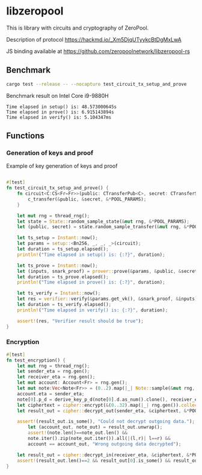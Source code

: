 # libzeropool

This is library with circuits and cryptography of ZeroPool. 

Description of protocol https://hackmd.io/_Xm5DjqUTyykcBtDgMxLwA

JS binding available at https://github.com/zeropoolnetwork/libzeropool-rs


## Benchmark

```bash
cargo test --release -- --nocapture test_circuit_tx_setup_and_prove
```

Benchmark result on Intel Core i9-9880H

```
Time elapsed in setup() is: 48.573000645s
Time elapsed in prove() is: 6.915143894s
Time elapsed in verify() is: 5.104347ms
```


## Functions

### Generation of keys and proof

Example of key generation of keys and proof

```rust

#[test]
fn test_circuit_tx_setup_and_prove() {
    fn circuit<C:CS<Fr=Fr>>(public: CTransferPub<C>, secret: CTransferSec<C>) {
        c_transfer(&public, &secret, &*POOL_PARAMS);
    }

    let mut rng = thread_rng();
    let state = State::random_sample_state(&mut rng, &*POOL_PARAMS);
    let (public, secret) = state.random_sample_transfer(&mut rng, &*POOL_PARAMS);

    let ts_setup = Instant::now();
    let params = setup::<Bn256, _, _, _>(circuit);
    let duration = ts_setup.elapsed();
    println!("Time elapsed in setup() is: {:?}", duration);

    let ts_prove = Instant::now();
    let (inputs, snark_proof) = prover::prove(&params, &public, &secret, circuit);
    let duration = ts_prove.elapsed();
    println!("Time elapsed in prove() is: {:?}", duration);

    let ts_verify = Instant::now();
    let res = verifier::verify(&params.get_vk(), &snark_proof, &inputs);
    let duration = ts_verify.elapsed();
    println!("Time elapsed in verify() is: {:?}", duration);

    assert!(res, "Verifier result should be true");
}

```

### Encryption

```rust
#[test]
fn test_encryption() {
    let mut rng = thread_rng();
    let sender_eta = rng.gen();
    let receiver_eta = rng.gen();
    let mut account: Account<Fr> = rng.gen();
    let mut note:Vec<Note<Fr>> = (0..2).map(|_| Note::sample(&mut rng, &*POOL_PARAMS)).collect();
    account.eta = sender_eta;
    note[0].p_d = derive_key_p_d(note[0].d.as_num().clone(), receiver_eta, &*POOL_PARAMS).x;
    let ciphertext = cipher::encrypt(&(0..32).map(|_| rng.gen()).collect::<Vec<_>>(), sender_eta, account, &note, &*POOL_PARAMS);
    let result_out = cipher::decrypt_out(sender_eta, &ciphertext, &*POOL_PARAMS);

    assert!(result_out.is_some(), "Could not decrypt outgoing data.");
        let (account_out, note_out) = result_out.unwrap();
        assert!(note.len()==note_out.len() && 
        note.iter().zip(note_out.iter()).all(|(l,r)| l==r) &&
        account == account_out, "Wrong outgoing data decrypted");

    let result_out = cipher::decrypt_in(receiver_eta, &ciphertext, &*POOL_PARAMS);
    assert!(result_out.len()==2 && result_out[0].is_some() && result_out[0].unwrap()==note[0] && result_out[1].is_none(), "Wrong incoming data decrypted");
}

```